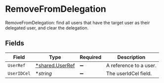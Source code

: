 # RemoveFromDelegation

RemoveFromDelegation: find all users that have the target user as their delegated user, and clear the delegation.


## Fields

| Field                                                    | Type                                                     | Required                                                 | Description                                              |
| -------------------------------------------------------- | -------------------------------------------------------- | -------------------------------------------------------- | -------------------------------------------------------- |
| `UserRef`                                                | [*shared.UserRef](../../../pkg/models/shared/userref.md) | :heavy_minus_sign:                                       | A reference to a user.                                   |
| `UserIDCel`                                              | **string*                                                | :heavy_minus_sign:                                       | The userIdCel field.                                     |